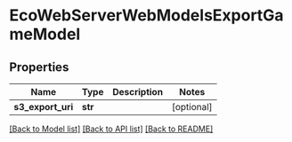 # EcoWebServerWebModelsExportGameModel

## Properties
Name | Type | Description | Notes
------------ | ------------- | ------------- | -------------
**s3_export_uri** | **str** |  | [optional] 

[[Back to Model list]](../README.md#documentation-for-models) [[Back to API list]](../README.md#documentation-for-api-endpoints) [[Back to README]](../README.md)


